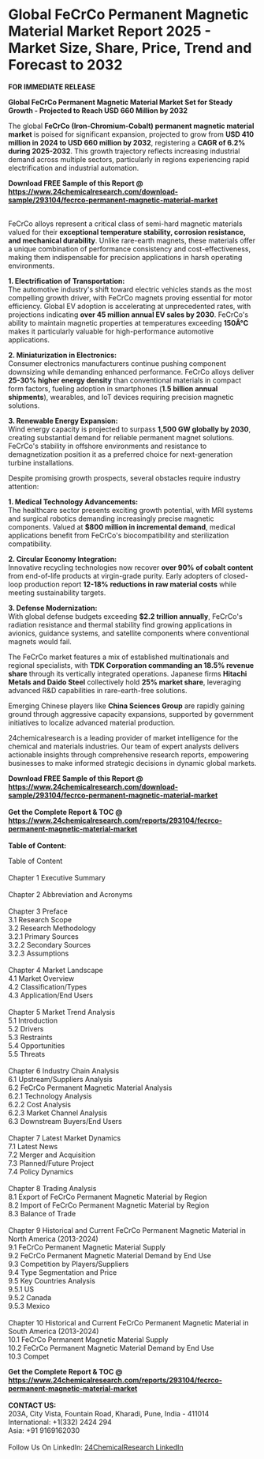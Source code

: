 <h1>Global FeCrCo Permanent Magnetic Material Market Report 2025 - Market Size, Share, Price, Trend and Forecast to 2032</h1><p><span style="font-size:14px"><strong>FOR IMMEDIATE RELEASE</strong></span></p><p><span style="font-size:14px"><strong>Global FeCrCo Permanent Magnetic Material Market Set for Steady Growth - Projected to Reach USD 660 Million by 2032</strong></span></p><p>The global <strong>FeCrCo (Iron-Chromium-Cobalt) permanent magnetic material market</strong> is poised for significant expansion, projected to grow from <strong>USD 410 million in 2024 to USD 660 million by 2032</strong>, registering a <strong>CAGR of 6.2% during 2025-2032</strong>. This growth trajectory reflects increasing industrial demand across multiple sectors, particularly in regions experiencing rapid electrification and industrial automation.</p><div><b>Download FREE Sample of this Report @ 
            <a href="https://www.24chemicalresearch.com/download-sample/293104/fecrco-permanent-magnetic-material-market">
            https://www.24chemicalresearch.com/download-sample/293104/fecrco-permanent-magnetic-material-market</a></b></div><br><p>FeCrCo alloys represent a critical class of semi-hard magnetic materials valued for their <strong>exceptional temperature stability, corrosion resistance, and mechanical durability</strong>. Unlike rare-earth magnets, these materials offer a unique combination of performance consistency and cost-effectiveness, making them indispensable for precision applications in harsh operating environments.</p><p><strong>1. Electrification of Transportation:</strong><br>
The automotive industry's shift toward electric vehicles stands as the most compelling growth driver, with FeCrCo magnets proving essential for motor efficiency. Global EV adoption is accelerating at unprecedented rates, with projections indicating <strong>over 45 million annual EV sales by 2030</strong>. FeCrCo's ability to maintain magnetic properties at temperatures exceeding <strong>150Â°C</strong> makes it particularly valuable for high-performance automotive applications.</p><p><strong>2. Miniaturization in Electronics:</strong><br>
Consumer electronics manufacturers continue pushing component downsizing while demanding enhanced performance. FeCrCo alloys deliver <strong>25-30% higher energy density</strong> than conventional materials in compact form factors, fueling adoption in smartphones (<strong>1.5 billion annual shipments</strong>), wearables, and IoT devices requiring precision magnetic solutions.</p><p><strong>3. Renewable Energy Expansion:</strong><br>
Wind energy capacity is projected to surpass <strong>1,500 GW globally by 2030</strong>, creating substantial demand for reliable permanent magnet solutions. FeCrCo's stability in offshore environments and resistance to demagnetization position it as a preferred choice for next-generation turbine installations.</p><p>Despite promising growth prospects, several obstacles require industry attention:</p><p><strong>1. Medical Technology Advancements:</strong><br>
The healthcare sector presents exciting growth potential, with MRI systems and surgical robotics demanding increasingly precise magnetic components. Valued at <strong>$800 million in incremental demand</strong>, medical applications benefit from FeCrCo's biocompatibility and sterilization compatibility.</p><p><strong>2. Circular Economy Integration:</strong><br>
Innovative recycling technologies now recover <strong>over 90% of cobalt content</strong> from end-of-life products at virgin-grade purity. Early adopters of closed-loop production report <strong>12-18% reductions in raw material costs</strong> while meeting sustainability targets.</p><p><strong>3. Defense Modernization:</strong><br>
With global defense budgets exceeding <strong>$2.2 trillion annually</strong>, FeCrCo's radiation resistance and thermal stability find growing applications in avionics, guidance systems, and satellite components where conventional magnets would fail.</p><p>The FeCrCo market features a mix of established multinationals and regional specialists, with <strong>TDK Corporation commanding an 18.5% revenue share</strong> through its vertically integrated operations. Japanese firms <strong>Hitachi Metals and Daido Steel</strong> collectively hold <strong>25% market share</strong>, leveraging advanced R&amp;D capabilities in rare-earth-free solutions.</p><p>Emerging Chinese players like <strong>China Sciences Group</strong> are rapidly gaining ground through aggressive capacity expansions, supported by government initiatives to localize advanced material production.</p><p>24chemicalresearch is a leading provider of market intelligence for the chemical and materials industries. Our team of expert analysts delivers actionable insights through comprehensive research reports, empowering businesses to make informed strategic decisions in dynamic global markets.</p><div><b>Download FREE Sample of this Report @ 
            <a href="https://www.24chemicalresearch.com/download-sample/293104/fecrco-permanent-magnetic-material-market">
            https://www.24chemicalresearch.com/download-sample/293104/fecrco-permanent-magnetic-material-market</a></b></div><br><div><b>Get the Complete Report & TOC @ 
            <a href="https://www.24chemicalresearch.com/reports/293104/fecrco-permanent-magnetic-material-market">
            https://www.24chemicalresearch.com/reports/293104/fecrco-permanent-magnetic-material-market</a></b></div><br>
            <b>Table of Content:</b><p>Table of Content<br />
<br />
Chapter 1 Executive Summary<br />
<br />
Chapter 2 Abbreviation and Acronyms<br />
<br />
Chapter 3 Preface<br />
3.1 Research Scope<br />
3.2 Research Methodology<br />
  3.2.1 Primary Sources<br />
  3.2.2 Secondary Sources<br />
  3.2.3 Assumptions<br />
		<br />
Chapter 4 Market Landscape<br />
4.1 Market Overview<br />
4.2 Classification/Types<br />
4.3 Application/End Users<br />
<br />
Chapter 5 Market Trend Analysis <br />
5.1 Introduction<br />
5.2 Drivers<br />
5.3 Restraints<br />
5.4 Opportunities<br />
5.5 Threats<br />
<br />
Chapter 6 Industry Chain Analysis<br />
6.1 Upstream/Suppliers Analysis<br />
6.2 FeCrCo Permanent Magnetic Material Analysis<br />
  6.2.1 Technology Analysis<br />
  6.2.2 Cost Analysis<br />
  6.2.3 Market Channel Analysis<br />
6.3 Downstream Buyers/End Users<br />
<br />
Chapter 7 Latest Market Dynamics<br />
7.1 Latest News<br />
7.2 Merger and Acquisition<br />
7.3 Planned/Future Project<br />
7.4 Policy Dynamics<br />
<br />
Chapter 8 Trading Analysis<br />
8.1 Export of FeCrCo Permanent Magnetic Material by Region<br />
8.2 Import of FeCrCo Permanent Magnetic Material by Region<br />
8.3 Balance of Trade<br />
<br />
Chapter 9 Historical and Current FeCrCo Permanent Magnetic Material in North America (2013-2024)<br />
9.1 FeCrCo Permanent Magnetic Material Supply <br />
9.2 FeCrCo Permanent Magnetic Material Demand by End Use<br />
9.3 Competition by Players/Suppliers<br />
9.4 Type Segmentation and Price<br />
9.5 Key Countries Analysis<br />
  9.5.1 US<br />
  9.5.2 Canada<br />
  9.5.3 Mexico<br />
<br />
Chapter 10 Historical and Current FeCrCo Permanent Magnetic Material in South America (2013-2024)<br />
10.1 FeCrCo Permanent Magnetic Material Supply <br />
10.2 FeCrCo Permanent Magnetic Material Demand by End Use<br />
10.3 Compet</p><div><b>Get the Complete Report & TOC @ 
            <a href="https://www.24chemicalresearch.com/reports/293104/fecrco-permanent-magnetic-material-market">
            https://www.24chemicalresearch.com/reports/293104/fecrco-permanent-magnetic-material-market</a></b></div><br><b>CONTACT US:</b><br>
            203A, City Vista, Fountain Road, Kharadi, Pune, India - 411014<br>
            International: +1(332) 2424 294<br>
            Asia: +91 9169162030 <br><br>
            Follow Us On LinkedIn: <a href="https://www.linkedin.com/company/24chemicalresearch/">24ChemicalResearch LinkedIn</a>